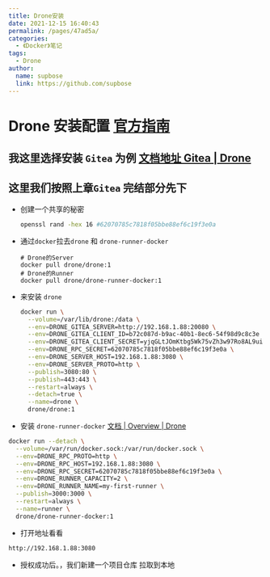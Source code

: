 ```yaml
---
title: Drone安装
date: 2021-12-15 16:40:43
permalink: /pages/47ad5a/
categories: 
  - 《Docker》笔记
tags: 
  - Drone
author: 
  name: supbose
  link: https://github.com/supbose
---
```

# Drone 安装配置 [官方指南](https://docs.drone.io/)

## 我这里选择安装 `Gitea` 为例 [文档地址 Gitea | Drone](https://docs.drone.io/server/provider/gitea/)

## 这里我们按照上章`Gitea` 完结部分先下

- 创建一个共享的秘密

  ``` sh
  openssl rand -hex 16 #62070785c7818f05bbe88ef6c19f3e0a
  ```

- 通过`docker`拉去`drone` 和 `drone-runner-docker`

  ``` shell
  # Drone的Server
  docker pull drone/drone:1
  # Drone的Runner
  docker pull drone/drone-runner-docker:1
  ```
- 来安装 `drone`

  ``` sh
  docker run \
    --volume=/var/lib/drone:/data \
    --env=DRONE_GITEA_SERVER=http://192.168.1.88:20080 \
    --env=DRONE_GITEA_CLIENT_ID=b72c087d-b9ac-40b1-8ec6-54f98d9c8c3e \
    --env=DRONE_GITEA_CLIENT_SECRET=yjqGLtJOmKtbg5Wk75vZh3w97Ro8AL9uivWiNtWKAmAd \
    --env=DRONE_RPC_SECRET=62070785c7818f05bbe88ef6c19f3e0a \
    --env=DRONE_SERVER_HOST=192.168.1.88:3080 \
    --env=DRONE_SERVER_PROTO=http \
    --publish=3080:80 \
    --publish=443:443 \
    --restart=always \
    --detach=true \
    --name=drone \
    drone/drone:1
  ```
- 安装 `drone-runner-docker` [文档 | Overview | Drone](https://docs.drone.io/runner/docker/overview/)
``` sh
docker run --detach \
  --volume=/var/run/docker.sock:/var/run/docker.sock \
  --env=DRONE_RPC_PROTO=http \
  --env=DRONE_RPC_HOST=192.168.1.88:3080 \
  --env=DRONE_RPC_SECRET=62070785c7818f05bbe88ef6c19f3e0a \
  --env=DRONE_RUNNER_CAPACITY=2 \
  --env=DRONE_RUNNER_NAME=my-first-runner \
  --publish=3000:3000 \
  --restart=always \
  --name=runner \
  drone/drone-runner-docker:1
```
- 打开地址看看
``` html
http://192.168.1.88:3080
```

- 授权成功后。，我们新建一个项目仓库 拉取到本地







